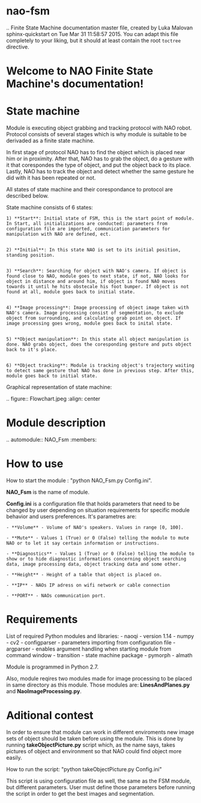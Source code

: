 # nao-fsm
.. Finite State Machine documentation master file, created by Luka Malovan
   sphinx-quickstart on Tue Mar 31 11:58:57 2015.
   You can adapt this file completely to your liking, but it should at least
   contain the root `toctree` directive.

**Welcome to NAO Finite State Machine's documentation!**
========================================================

State machine
=============

Module is executing object grabbing and tracking protocol with NAO robot. 
Protocol consists of several stages which is why module is suitable to be derivaded as a finite state machine.

In first stage of protocol NAO has to find the object which is placed near him or in proximity. 
After that, NAO has to grab the object, do a gesture with it that corespondes the type of object, and put the object back to its place.
Lastly, NAO has to track the object and detect whether the same gesture he did with it has been repeated or not.

All states of state machine and their corespondance to protocol are described below.

State machine consists of 6 states:

    1) **Start**: Initial state of FSM, this is the start point of module. In Start, all initializations are conducted: parameters from configuration file are imported, communication parameters for manipulation with NAO are defined, ect.


    2) **Initial**: In this state NAO is set to its initial position, standing position.


    3) **Search**: Searching for object with NAO's camera. If object is found close to NAO, module goes to next state, if not, NAO looks for object in distance and around him, if object is found NAO moves towards it until he hits obstecale his foot bumper. If object is not found at all, module goes back to initial state.  


    4) **Image processing**: Image processing of object image taken with NAO's camera. Image processing consist of segmentation, to exclude object from surrounding, and calculating grab point on object. If image processing goes wrong, module goes back to inital state. 


    5) **Object manipulation**: In this state all object manipulation is done. NAO grabs object, does the coresponding gesture and puts object back to it's place.


    6) **Object tracking**: Module is tracking object's trajectory waiting to detect same gesture that NAO has done in previous step. After this, module goes back to initial state.

Graphical representation of state machine:

.. figure::  Flowchart.jpeg
   :align:   center

Module description
==================

.. automodule:: NAO_Fsm
   :members:

How to use
==========

How to start the module : "python NAO_Fsm.py Config.ini".

**NAO_Fsm** is the name of module. 

**Config.ini** is a configuration file that holds parameters that need to be changed by user depending on situation requirements for specific module behavior and users preferences. 
It's parametres are:

	- **Volume** - Volume of NAO's speakers. Values in range [0, 100]. 
	
	- **Mute** - Values 1 (True) or 0 (False) telling the module to mute NAO or to let it say certain information or instructions.

	- **Diagnostics** - Values 1 (True) or 0 (False) telling the module to show or to hide diagnostic informations concerning object searching data, image processing data, object tracking data and some other.	

	- **Height** - Height of a table that object is placed on. 

	- **IP** - NAOs IP adress on wifi network or cable connection

	- **PORT** - NAOs communication port.

Requirements
============

List of required Python modules and libraries:
	- naoqi - version 1.14
	- numpy 
	- cv2 
	- configparser - parameters importing from configuration file
	- argparser - enables argument handling when starting module from command window 
	- transition - state machine package
	- pymorph
	- almath

Module is programmed in Python 2.7.

Also, module reqires two modules made for image processing to be placed in same directory as this module.
Those modules are: **LinesAndPlanes.py** and **NaoImageProcessing.py**.

Aditional contest
=================

In order to ensure that module can work in different enviroments new image sets of object should be taken before using the module.
This is done by running **takeObjectPicture.py** script which, as the name says, takes pictures of object and environment so that NAO could find object more easily.

How to run the script: "python takeObjectPicture.py Config.ini"

This script is using configuration file as well, the same as the FSM module, but different parameters. User must define those parameters before running the script in order to
get the best images and segmentation.
